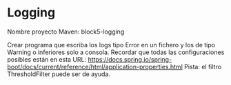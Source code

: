 # Logging

Nombre proyecto Maven: block5-logging

Crear programa que escriba los logs tipo Error en un fichero y los de tipo Warning o inferiores solo a consola.
Recordar que todas las configuraciones posibles están en esta URL: https://docs.spring.io/spring-boot/docs/current/reference/html/application-properties.html 
Pista: el filtro ThresholdFilter puede ser de ayuda.

